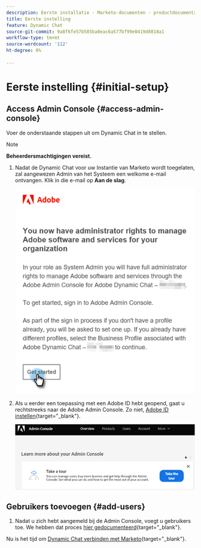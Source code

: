 ```yaml
---
description: Eerste installatie - Marketo-documenten - productdocumentatie
title: Eerste instelling
feature: Dynamic Chat
source-git-commit: 9a8f6fe57b585ba0eac6a577bf99e0419d8818a1
workflow-type: tm+mt
source-wordcount: '112'
ht-degree: 0%

---
```


# Eerste instelling {#initial-setup}

## Access Admin Console {#access-admin-console}

Voer de onderstaande stappen uit om Dynamic Chat in te stellen.

>[!NOTE]
>
>**Beheerdersmachtigingen vereist.**

1. Nadat de Dynamic Chat voor uw Instantie van Marketo wordt toegelaten, zal aangewezen Admin van het Systeem een welkome e-mail ontvangen. Klik in die e-mail op **Aan de slag**.

   ![](assets/initial-setup-1.png)

1. Als u eerder een toepassing met een Adobe ID hebt geopend, gaat u rechtstreeks naar de Adobe Admin Console. Zo niet, [Adobe ID instellen](https://helpx.adobe.com/manage-account/using/create-update-adobe-id.html){target="_blank"}.

   ![](assets/initial-setup-2.png)

## Gebruikers toevoegen {#add-users}

1. Nadat u zich hebt aangemeld bij de Admin Console, voegt u gebruikers toe. We hebben dat proces [hier gedocumenteerd](/help/marketo/product-docs/demand-generation/dynamic-chat/setup-and-configuration/add-or-remove-chat-users.md#add-a-chat-user){target="_blank"}.

Nu is het tijd om [Dynamic Chat verbinden met Marketo](/help/marketo/product-docs/demand-generation/dynamic-chat/integrations/adobe-marketo-engage.md){target="_blank"}.
